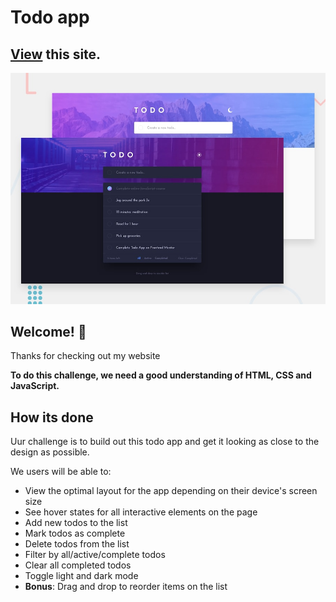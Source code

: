 # Todo app

## [View](https://iamkk25.github.io/frontend-mentor-todo-app/) this site.

![Design preview for the Todo app coding challenge](./design/desktop-preview.jpg)

## Welcome! 👋

Thanks for checking out my website

**To do this challenge, we need a good understanding of HTML, CSS and JavaScript.**

## How its done

Uur challenge is to build out this todo app and get it looking as close to the design as possible.

We users will be able to:

- View the optimal layout for the app depending on their device's screen size
- See hover states for all interactive elements on the page
- Add new todos to the list
- Mark todos as complete
- Delete todos from the list
- Filter by all/active/complete todos
- Clear all completed todos
- Toggle light and dark mode
- **Bonus**: Drag and drop to reorder items on the list
